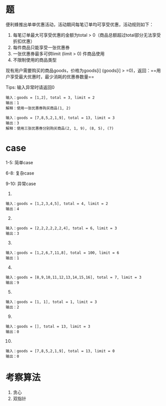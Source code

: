 # 题

便利蜂推出单单优惠活动，活动期间每笔订单均可享受优惠，活动规则如下：

1. 每笔订单最大可享受优惠的金额为total > 0（商品总额超过total部分无法享受折扣优惠）
2. 每件商品只能享受一张优惠券
3. 一张优惠券最多可供limit (limit > 0) 件商品使用
4. 不限制使用的商品类型

现有用户需要购买的商品goods，价格为goods[i] (goods[i] > =0)，返回：==用户享受最大优惠时，最少消耗的优惠券数量==

Tips: 输入异常时请返回0

```
输入：goods = [1,2], total = 3, limit = 2
输出：1
解释：使用一张优惠券购买商品(1, 2)
```

```
输入：goods = [7,8,5,2,1,9], total = 13, limit = 3
输出：3
解释：使用三张优惠券分别购买商品(2, 1, 9), (8, 5), (7)
```

# case

1-5: 简单case

6-8: 复杂case

9-10: 异常case

1. 

```
输入：goods = [1,2,3,4,5], total = 4, limit = 2
输出：4
```

2. 

```
输入：goods = [2,2,2,2,2,2,4], total = 6, limit = 3
输出：3
```

3. 

```
输入：goods = [1,2,6,7,11,8], total = 100, limit = 6
输出：1
```

4. 

```
输入：goods = [8,9,10,11,12,13,14,15,16], total = 7, limit = 3
输出：9
```

5. 

```
输入：goods = [1, 1], total = 1, limit = 3
输出：2
```

9. 

```
输入：goods = [], total = 13, limit = 3
输出：0
```

10. 

```
输入：goods = [7,8,5,2,1,9], total = 13, limit = 0
输出：0
```



# 考察算法

1. 贪心
2. 双指针

